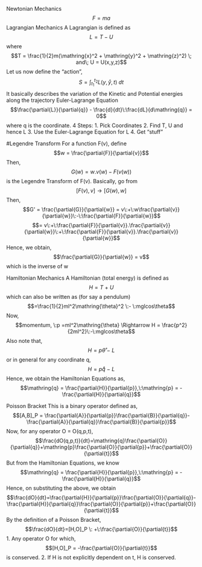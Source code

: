 Newtonian Mechanics
	$$F=ma$$
Lagrangian Mechanics
	A Lagrangian is defined as
	$$L = T - U $$
	where $$T = \frac{1}{2}m(\mathring{x}^2 + \mathring{y}^2 + \mathring{z}^2) \; and\; U = U(x,y,z)$$
	Let us now define the “action”,
	$$S = \int_{t_1}^{t_2}L(y,\mathring{y},t)\:dt$$
		It basically describes the variation of the Kinetic and Potential energies along the trajectory
	Euler-Lagrange Equation
	$$\frac{\partial{L}}{\partial{q}} - \frac{d}{dt}\:\frac{dL}{d\mathring{q}} = 0$$
	where q is the coordinate.
	4 Steps:
		1. Pick Coordinates
		2. Find T, U and hence L
		3. Use the Euler-Lagrange Equation for L
		4. Get “stuff”

#Legendre Transform
	For a function F(v), define $$w = \frac{\partial{F}}{\partial{v}}$$
	Then, $$G(w) = w.v(w) - F(v(w))$$
	is the Legendre Transform of F(v).
		Basically, go from $$[F(v),v] \longrightarrow [G(w),w]$$
		Then, $$G' = \frac{\partial{G}}{\partial{w}} = v\:+\:w\frac{\partial{v}}{\partial{w}}\:-\:\frac{\partial{F}}{\partial{w}}$$ $$= v\:+\:\frac{\partial{F}}{\partial{v}}.\frac{\partial{v}}{\partial{w}}\:+\:\frac{\partial{F}}{\partial{v}}.\frac{\partial{v}}{\partial{w}}$$
		Hence, we obtain, $$\frac{\partial{G}}{\partial{w}} = v$$
		which is the inverse of w

Hamiltonian Mechanics
	A Hamiltonian (total energy) is defined as $$H = T\:+\:U$$
	which can also be written as (for say a pendulum) $$=\frac{1}{2}ml^2\mathring{\theta}^2 \:- \:mglcos\theta$$
	Now, $$momentum, \:p =ml^2\mathring{\theta} \Rightarrow H = \frac{p^2}{2ml^2}\:-\:mglcos\theta$$
	Also note that, $$H=p\mathring{\theta}\:-\:L$$
	or in general for any coordinate q, $$H=p\mathring{q}\:-\:L$$
	Hence, we obtain the Hamiltonian Equations as, $$\mathring{q} = \frac{\partial{H}}{\partial{p}},\:\mathring{p} = -\frac{\partial{H}}{\partial{q}}$$

Poisson Bracket
	This is a binary operator defined as, $$[A,B]_P = \frac{\partial{A}}{\partial{p}}\frac{\partial{B}}{\partial{q}}-\frac{\partial{A}}{\partial{q}}\frac{\partial{B}}{\partial{p}}$$Now, for any operator O = O(q,p,t), $$\frac{dO(q,p,t)}{dt}=\mathring{q}\frac{\partial{O}}{\partial{q}}+\mathring{p}\frac{\partial{O}}{\partial{p}}+\frac{\partial{O}}{\partial{t}}$$
	But from the Hamiltonian Equations, we know $$\mathring{q} = \frac{\partial{H}}{\partial{p}},\:\mathring{p} = -\frac{\partial{H}}{\partial{q}}$$Hence, on substituting the above, we obtain $$\frac{dO}{dt}=\frac{\partial{H}}{\partial{p}}\frac{\partial{O}}{\partial{q}}-\frac{\partial{H}}{\partial{q}}\frac{\partial{O}}{\partial{p}}+\frac{\partial{O}}{\partial{t}}$$
	By the definition of a Poisson Bracket, $$\frac{dO}{dt}=[H,O]_P \: +\:\frac{\partial{O}}{\partial{t}}$$
		1. Any operator O for which, $$[H,O]_P = -\frac{\partial{O}}{\partial{t}}$$is conserved.
		2. If H is not explicitly dependent on t, H is conserved.
